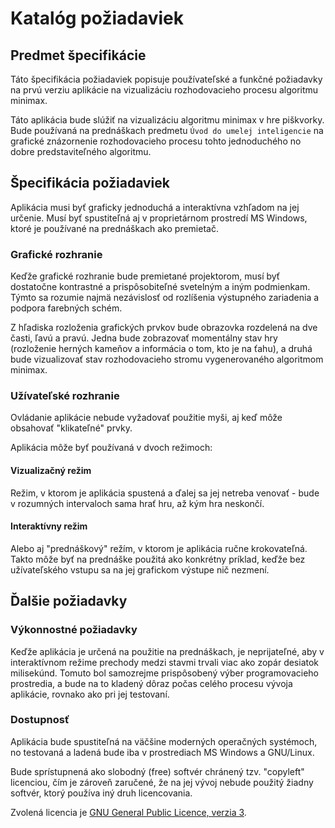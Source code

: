 Katalóg požiadaviek
===================


## Predmet špecifikácie
Táto špecifikácia požiadaviek popisuje používateľské a funkčné požiadavky na prvú verziu aplikácie na vizualizáciu rozhodovacieho procesu algoritmu minimax.

Táto aplikácia bude slúžiť na vizualizáciu algoritmu minimax v hre piškvorky. Bude používaná na prednáškach predmetu `Úvod do umelej inteligencie` na grafické znázornenie rozhodovacieho procesu tohto jednoduchého no dobre predstaviteľného algoritmu.


## Špecifikácia požiadaviek
Aplikácia musi byť graficky jednoduchá a interaktívna vzhľadom na jej určenie. Musí byť spustiteľná aj v proprietárnom prostredí MS Windows, ktoré je používané na prednáškach ako premietač.

### Grafické rozhranie
Keďže grafické rozhranie bude premietané projektorom, musí byť dostatočne kontrastné a prispôsobiteľné svetelným a iným podmienkam. Týmto sa rozumie najmä nezávislosť od rozlíšenia výstupného zariadenia a podpora farebných schém.

Z hľadiska rozloženia grafických prvkov bude obrazovka rozdelená na dve časti, ľavú a pravú. Jedna bude zobrazovať momentálny stav hry (rozloženie herných kameňov a informácia o tom, kto je na ťahu), a druhá bude vizualizovať stav rozhodovacieho stromu vygenerovaného algoritmom minimax.

### Užívateľské rozhranie
Ovládanie aplikácie nebude vyžadovať použitie myši, aj keď môže obsahovať "klikateľné" prvky.

Aplikácia môže byť používaná v dvoch režimoch:

#### Vizualizačný režim
Režim, v ktorom je aplikácia spustená a ďalej sa jej netreba venovať - bude v rozumných intervaloch sama hrať hru, až kým hra neskončí.

#### Interaktívny režim
Alebo aj "prednáškový" režím, v ktorom je aplikácia ručne krokovateľná.  Takto môže byť na prednáške použitá ako konkrétny príklad, keďže bez užívateľského vstupu sa na jej grafickom výstupe nič nezmení.


## Ďalšie požiadavky
### Výkonnostné požiadavky
Keďže aplikácia je určená na použitie na prednáškach, je neprijateľné, aby v interaktívnom režime prechody medzi stavmi trvali viac ako zopár desiatok milisekúnd. Tomuto bol samozrejme prispôsobený výber programovacieho prostredia, a bude na to kladený dôraz počas celého procesu vývoja aplikácie, rovnako ako pri jej testovaní.

### Dostupnosť
Aplikácia bude spustiteľná na väčšine moderných operačných systémoch, no testovaná a ladená bude iba v prostrediach MS Windows a GNU/Linux.

Bude sprístupnená ako slobodný (free) softvér chránený tzv. "copyleft" licenciou, čím je zároveň zaručené, že na jej vývoj nebude použitý žiadny softvér, ktorý používa iný druh licencovania.

Zvolená licencia je [GNU General Public Licence, verzia 3](http://www.gnu.org/licenses/gpl-3.0.en.html).
